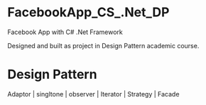 # FacebookApp_CS_.Net_DP

Facebook App with C# .Net Framework

Designed and built as project in Design Pattern academic course.

# Design Pattern
Adaptor | singltone | observer | Iterator | Strategy | Facade

